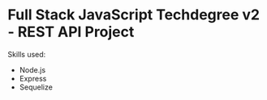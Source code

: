 
# Full Stack JavaScript Techdegree v2 - REST API Project

Skills used:

- Node.js
- Express
- Sequelize